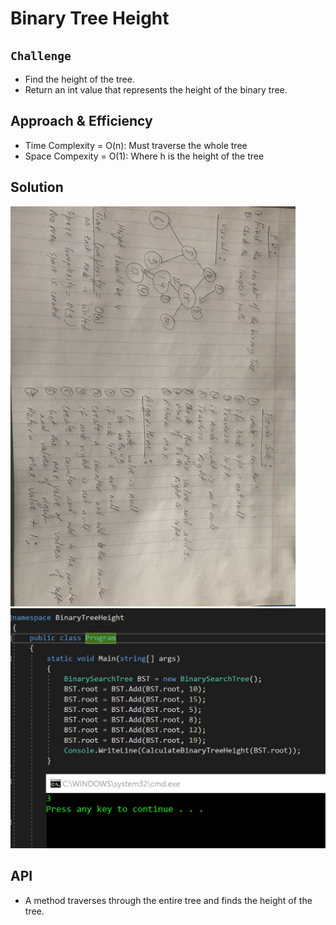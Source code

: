 # Binary Tree Height

## `Challenge`
* Find the height of the tree.
* Return an int value that represents the height of the binary tree. 


## Approach & Efficiency
* Time Complexity = O(n): Must traverse the whole tree
* Space Compexity = O(1): Where h is the height of the tree

## Solution
![Binary Tree Height](/Assets/BinaryTreeHeight.jpg)
![BinaryTreeHeight](/Assets/BinaryTreeHeight2.jpg)


## API
* A method traverses through the entire tree and finds the height of the tree. 
